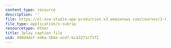 ```yaml
---
content_type: resource
description: ''
file: https://ol-ocw-studio-app-production.s3.amazonaws.com/courses/2-003sc-engineering-dynamics-fall-2011/490d44ef446a5b8eacd7bca3371cf1f2_1xJJu5p3dD0.vtt
file_type: application/x-subrip
resourcetype: Other
title: 3play caption file
uid: 490d44ef-446a-5b8e-acd7-bca3371cf1f2
---
```

